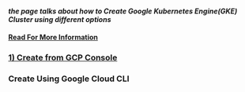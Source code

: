#### ***the page talks about how to Create Google Kubernetes Engine(GKE) Cluster using different options***

#### [Read For More Information](https://cloud.google.com/kubernetes-engine/docs/quickstart)

### [1) Create from GCP Console](https://github.com/lerndevops/gke/blob/main/create-gke-cluster/create-gke-from-gcp-console.pdf)

### Create Using Google Cloud CLI
